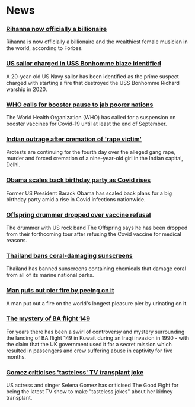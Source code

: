 # News
### [Rihanna now officially a billionaire](https://www.bbc.com/news/world-us-canada-58092465)
Rihanna is now officially a billionaire and the wealthiest female musician in the world, according to Forbes.
### [US sailor charged in USS Bonhomme blaze identified](https://www.bbc.com/news/world-us-canada-58091854)
A 20-year-old US Navy sailor has been identified as the prime suspect charged with starting a fire that destroyed the USS Bonhomme Richard warship in 2020.
### [WHO calls for booster pause to jab poorer nations](https://www.bbc.com/news/world-58090051)
The World Health Organization (WHO) has called for a suspension on booster vaccines for Covid-19 until at least the end of September. 
### [Indian outrage after cremation of 'rape victim'](https://www.bbc.com/news/world-asia-india-58083052)
Protests are continuing for the fourth day over the alleged gang rape, murder and forced cremation of a nine-year-old girl in the Indian capital, Delhi.
### [Obama scales back birthday party as Covid rises](https://www.bbc.com/news/world-us-canada-58083780)
Former US President Barack Obama has scaled back plans for a big birthday party amid a rise in Covid infections nationwide.
### [Offspring drummer dropped over vaccine refusal](https://www.bbc.com/news/entertainment-arts-58085459)
The drummer with US rock band The Offspring says he has been dropped from their forthcoming tour after refusing the Covid vaccine for medical reasons.
### [Thailand bans coral-damaging sunscreens](https://www.bbc.com/news/world-asia-58092472)
Thailand has banned sunscreens containing chemicals that damage coral from all of its marine national parks. 
### [Man puts out pier fire by peeing on it](https://www.bbc.com/news/uk-england-essex-45018213)
A man put out a fire on the world's longest pleasure pier by urinating on it.
### [The mystery of BA flight 149](https://www.bbc.com/news/uk-58087520)
For years there has been a swirl of controversy and mystery surrounding the landing of BA flight 149 in Kuwait during an Iraqi invasion in 1990 - with the claim that the UK government used it for a secret mission which resulted in passengers and crew suffering abuse in captivity for five months.
### [Gomez criticises 'tasteless' TV transplant joke](https://www.bbc.com/news/entertainment-arts-58083763)
US actress and singer Selena Gomez has criticised The Good Fight for being the latest TV show to make "tasteless jokes" about her kidney transplant.
